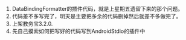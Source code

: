 1. DataBindingFormatter的插件代码，就是上星期五遗留下来的那个问题。
2. 代码差不多写完了，明天是主要把多余的代码删掉然后就差不多做完了。
3. 上架教务宝3.2.0.
4. 先自己摸索如何把写好的代码写到AndroidStdio的插件中
